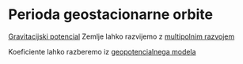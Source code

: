# Perioda geostacionarne orbite

[Gravitacijski potencial](https://en.wikipedia.org/wiki/Gravitational_potential)
 Zemlje lahko razvijemo z [multipolnim razvojem](https://en.wikipedia.org/wiki/Multipole_expansion)

 Koeficiente lahko razberemo iz [geopotencialnega modela](https://en.wikipedia.org/wiki/Geopotential_model)
